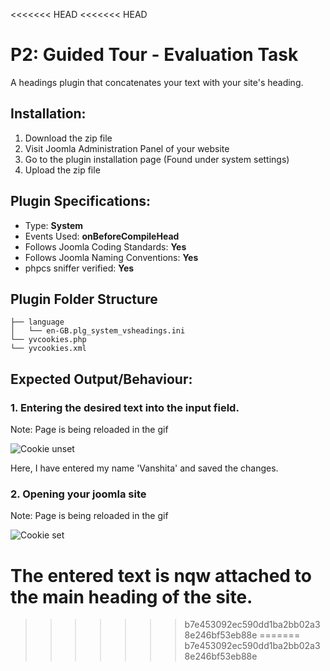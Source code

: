 <<<<<<< HEAD
<<<<<<< HEAD
# P2: Guided Tour - Evaluation Task
A headings plugin that concatenates your text with your site's heading.

## Installation:
<ol>
  <li> Download the zip file </li>
  <li> Visit Joomla Administration Panel of your website </li>
  <li> Go to the plugin installation page (Found under system settings) </li>
  <li> Upload the zip file </li>
</ol>

## Plugin Specifications:
- Type: <b> System </b> <br/>
- Events Used: <b> onBeforeCompileHead </b> 
- Follows Joomla Coding Standards: <b> Yes </b> <br/>
- Follows Joomla Naming Conventions: <b> Yes </b> <br/>
- phpcs sniffer verified: <b> Yes </b> <br/>

## Plugin Folder Structure

    ├── language
    │   └── en-GB.plg_system_vsheadings.ini
    └── yvcookies.php
    └── yvcookies.xml


## Expected Output/Behaviour:
### 1. Entering the desired text into the input field.

Note: Page is being reloaded in the gif

![Cookie unset](/gif/part1.gif)

Here, I have entered my name 'Vanshita' and saved the changes.

### 2. Opening your joomla site

Note: Page is being reloaded in the gif

![Cookie set](/gif/part2.gif)

The entered text is nqw attached to the main heading of the site.
=======
>>>>>>> b7e453092ec590dd1ba2bb02a38e246bf53eb88e
=======
>>>>>>> b7e453092ec590dd1ba2bb02a38e246bf53eb88e
